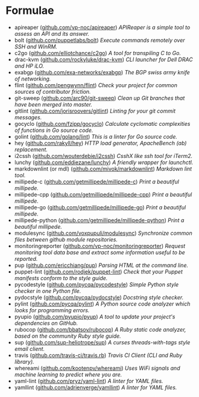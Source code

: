 # Formulae

* apireaper ([github.com/vp-noc/apireaper](https://github.com/vp-noc/apireaper/))
  *APIReaper is a simple tool to assess an API and its answer.*
* bolt ([github.com/puppetlabs/bolt](https://github.com/puppetlabs/bolt/))
  *Execute commands remotely over SSH and WinRM.*
* c2go ([github.com/elliotchance/c2go](https://github.com/elliotchance/c2go/))
  *A tool for transpiling C to Go.*
* drac-kvm ([github.com/rockyluke/drac-kvm](https://github.com/rockyluke/drac-kvm/))
  *CLI launcher for Dell DRAC and HP iLO.*
* exabgp ([github.com/exa-networks/exabgp](https://github.com/exa-networks/exabgp/))
  *The BGP swiss army knife of networking.*
* flint ([github.com/pengwynn/flint](https://github.com/pengwynn/flint/))
  *Check your project for common sources of contributor friction.*
* git-sweep ([github.com/arc90/git-sweep](https://github.com/arc90/git-sweep/))
  *Clean up Git branches that have been merged into master.*
* gitlint ([github.com/jorisroovers/gitlint](https://github.com/jorisroovers/gitlint/))
  *Linting for your git commit messages.*
* gocyclo ([github.com/fzipp/gocyclo](https://github.com/fzipp/gocyclo/))
  *Calculate cyclomatic complexities of functions in Go source code.*
* golint ([github.com/golang/lint](https://github.com/golang/lint/))
  *This is a linter for Go source code.*
* hey ([github.com/rakyll/hey](https://github.com/rakyll/hey/))
  *HTTP load generator, ApacheBench (ab) replacement.*
* i2cssh ([github.com/wouterdebie/i2cssh](https://github.com/wouterdebie/i2cssh/))
  *CsshX like ssh tool for iTerm2.*
* lunchy ([github.com/eddiezane/lunchy](https://github.com/eddiezane/lunchy/))
  *A friendly wrapper for launchctl.*
* markdownlint (or mdl) ([github.com/mivok/markdownlint](https://github.com/mivok/markdownlint/))
  *Markdown lint tool.*
* millipede-c ([github.com/getmillipede/millipede-c](https://github.com/getmillipede/millipede-c/))
  *Print a beautiful millipede.*
* millipede-cpp ([github.com/getmillipede/millipede-cpp](https://github.com/getmillipede/millipede-cpp/))
  *Print a beautiful millipede.*
* millipede-go ([github.com/getmillipede/millipede-go](https://github.com/getmillipede/millipede-go/))
  *Print a beautiful millipede.*
* millipede-python ([github.com/getmillipede/millipede-python](https://github.com/getmillipede/millipede-python/))
  *Print a beautiful millipede.*
* modulesync ([github.com/voxpupuli/modulesync](https://github.com/voxpupuli/modulesync/))
  *Synchronize common files between github module repositories.*
* monitoringreporter ([github.com/vp-noc/monitoringreporter](https://github.com/vp-noc/monitoringreporter/))
  *Request monitoring tool data base and extract some information useful to be reported.*
* pup ([github.com/ericchiang/pup](https://github.com/ericchiang/pup/))
  *Parsing HTML at the command line.*
* puppet-lint ([github.com/rodjek/puppet-lint](https://github.com/rodjek/puppet-lint/))
  *Check that your Puppet manifests conform to the style guide.*
* pycodestyle ([github.com/pycqa/pycodestyle](https://github.com/pycqa/pycodestyle/))
  *Simple Python style checker in one Python file.*
* pydocstyle ([github.com/pycqa/pydocstyle](https://github.com/pycqa/pydocstyle/))
  *Docstring style checker.*
* pylint ([github.com/pycqa/pylint](https://github.com/pycqa/pylint/))
  *A Python source code analyzer which looks for programming errors.*
* pyupio ([github.com/pyupio/pyup](https://github.com/pyupio/pyup/))
  *A tool to update your project's dependencies on GitHub.*
* rubocop ([github.com/bbatsov/rubocop](https://github.com/bbatsov/rubocop/))
  *A Ruby static code analyzer, based on the community Ruby style guide.*
* sup ([github.com/sup-heliotrope/sup](https://github.com/sup-heliotrope/sup/))
  *A curses threads-with-tags style email client.*
* travis ([github.com/travis-ci/travis.rb](https://github.com/travis-ci/travis.rb/))
  *Travis CI Client (CLI and Ruby library).*
* whereami ([github.com/kootenpv/whereami](https://github.com/kootenpv/whereami/))
  *Uses WiFi signals and machine learning to predict where you are.*
* yaml-lint ([github.com/pryz/yaml-lint](https://github.com/pryz/yaml-lint/))
  *A linter for YAML files.*
* yamllint ([github.com/adrienverge/yamllint](https://github.com/adrienverge/yamllint/))
  *A linter for YAML files.*
